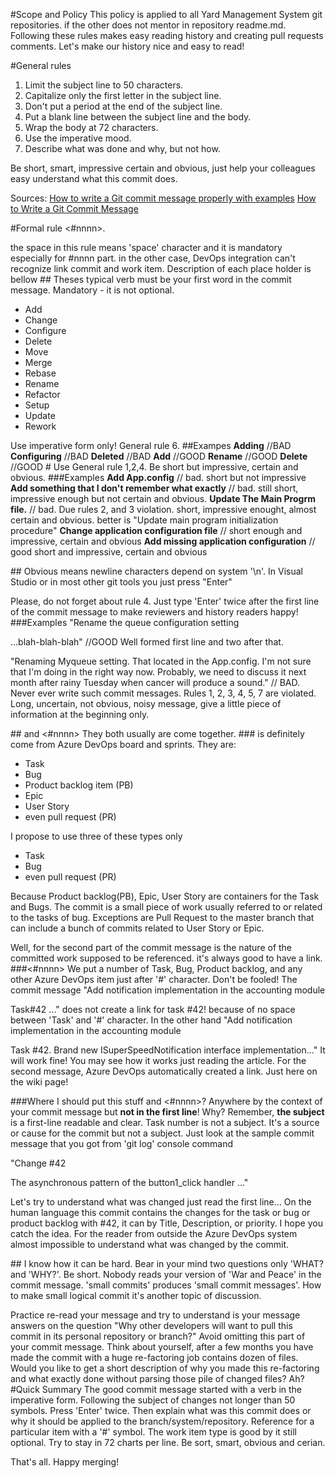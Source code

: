 #Scope and Policy
This policy is applied to all Yard Management System git repositories. if the other does not mentor in repository readme.md. Following these rules makes easy reading history and creating pull requests comments. Let's make our history nice and easy to read!

#General rules
1. Limit the subject line to 50 characters.
2. Capitalize only the first letter in the subject line.
3. Don't put a period at the end of the subject line.
4. Put a blank line between the subject line and the body.
5. Wrap the body at 72 characters.
6. Use the imperative mood.
7. Describe what was done and why, but not how.

Be short, smart, impressive certain and obvious, just help your colleagues easy understand what this commit does.

Sources:
[How to write a Git commit message properly with examples](https://www.theserverside.com/video/Follow-these-git-commit-message-guidelines)
[How to Write a Git Commit Message](https://chris.beams.io/posts/git-commit/)

#Formal rule
<Verb> <subject of changes> <new line char>
<new line char>
<Work item type> <#nnnn>.<what and why is done by the commit>

the space in this rule means 'space' character and it is mandatory especially for #nnnn part. in the other case, DevOps integration can't recognize link commit and work item.
Description of each place holder is bellow
##<Verb>
Theses typical verb must be your first word in the commit message. Mandatory - it is not optional.
- Add
- Change
- Configure
- Delete
- Move
- Merge
- Rebase
- Rename
- Refactor
- Setup
- Update
- Rework

Use imperative form only! General rule 6.
##Exampes
**Adding** //BAD
**Configuring** //BAD
**Deleted** //BAD
**Add** //GOOD
**Rename** //GOOD
**Delete** //GOOD
#<Subject of changes>
Use General rule 1,2,4. Be short but impressive, certain and obvious.
###Examples
**Add App.config**  // bad. short but not impressive
**Add something that I don't remember what exactly** // bad. still short, impressive enough but not certain and obvious.
**Update The Main Progrm file.** // bad. Due rules 2, and 3 violation. short, impressive enought, almost certain and obvious. better is "Update main program initialization procedure"
**Change application configuration file** // short enough and impressive, certain and obvious
**Add missing application configuration** // good short and impressive, certain and obvious

##<new line char>
Obvious means newline characters depend on system '\n'. In Visual Studio or in most other git tools you just press "Enter"

Please, do not forget about rule 4. Just type 'Enter' twice after the first line of the commit message to make reviewers and history readers happy!
###Examples
"Rename the queue configuration setting

...blah-blah-blah" //GOOD Well formed first line and two <new line> after that.

"Renaming Myqueue setting. That located in the App.config. I'm not sure that I'm doing in the right way now. Probably, we need to discuss it next month after rainy Tuesday when cancer will produce a sound." 
// BAD. Never ever write such commit messages. Rules 1, 2, 3, 4, 5, 7 are violated. Long, uncertain, not obvious, noisy message, give a little piece of information at the beginning only.

##<Work item type> and <#nnnn>
They both usually are come together.
###<Work item type> 
is definitely come from Azure DevOps board and sprints. They are:
- Task
- Bug
- Product backlog item (PB)
- Epic
- User Story
- even pull request (PR)

I propose to use three of these types only
- Task
- Bug
- even pull request (PR)

Because Product backlog(PB), Epic, User Story are containers for the Task and Bugs. The commit is a small piece of work usually referred to or related to the tasks of bug. Exceptions are Pull Request to the master branch that can include a bunch of commits related to User Story or Epic.

Well, for the second part of the commit message is the nature of the committed work supposed to be referenced. it's always good to have a link.
###<#nnnn>
We put a number of Task, Bug, Product backlog, and any other Azure DevOps item just after '#' character. 
Don't be fooled! The commit message
"Add notification implementation in the accounting module

Task#42 ..." does not create a link for task #42! because of no space between 'Task' and '#' character. 
In the other hand 
"Add notification implementation in the accounting module

Task #42. Brand new ISuperSpeedNotification interface implementation..." It will work fine! You may see how it works just reading the article. For the second message, Azure DevOps automatically created a link. Just here on the wiki page!

###Where I should put this stuff <Work item type> and <#nnnn>?
Anywhere by the context of your commit message but **not in the first line**!
Why?
Remember, **the subject** is a first-line readable and clear.
Task number is not a subject. It's a source or cause for the commit but not a subject.
Just look at the sample commit message that you got from 'git log' console command

"Change #42

The asynchronous pattern of the button1_click handler ..."

Let's try to understand what was changed just read the first line... 
On the human language this commit contains the changes for the task or bug or product backlog with #42, it can by Title, Description, or priority. I hope you catch the idea. 
For the reader from outside the Azure DevOps system almost impossible to understand what was changed by the commit. 

##<what and why is done by the commit>
I know how it can be hard. Bear in your mind two questions only 'WHAT? and 'WHY?'. 
Be short. Nobody reads your version of 'War and Peace' in the commit message. 
'small commits' produces 'small commit messages'. How to make small logical commit it's another topic of discussion.

Practice re-read your message and try to understand is your message answers on the question "Why other developers will want to pull this commit in its personal repository or branch?"
Avoid omitting this part of your commit message. Think about yourself, after a few months you have made the commit with a huge re-factoring job contains dozen of files. Would you like to get a short description of why you made this re-factoring and what exactly done without parsing those pile of changed files? Ah?
#Quick Summary
The good commit message started with a verb in the imperative form. Following the subject of changes not longer than 50 symbols. Press 'Enter' twice. Then explain what was this commit does or why it should be applied to the branch/system/repository. Reference for a particular item with a '#' symbol. The work item type is good by it still optional. Try to stay in 72 charts per line. Be sort, smart, obvious and cerian.

That's all. Happy merging!
